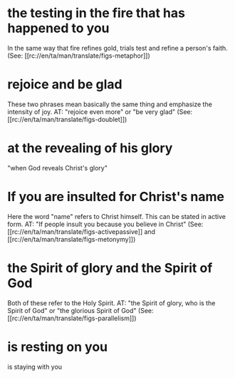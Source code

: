# the testing in the fire that has happened to you

In the same way that fire refines gold, trials test and refine a person's faith. (See: [[rc://en/ta/man/translate/figs-metaphor]])

# rejoice and be glad

These two phrases mean basically the same thing and emphasize the intensity of joy. AT: "rejoice even more" or "be very glad" (See: [[rc://en/ta/man/translate/figs-doublet]])

# at the revealing of his glory

"when God reveals Christ's glory"

# If you are insulted for Christ's name

Here the word "name" refers to Christ himself. This can be stated in active form. AT: "If people insult you because you believe in Christ" (See: [[rc://en/ta/man/translate/figs-activepassive]] and [[rc://en/ta/man/translate/figs-metonymy]])

# the Spirit of glory and the Spirit of God

Both of these refer to the Holy Spirit. AT: "the Spirit of glory, who is the Spirit of God" or "the glorious Spirit of God" (See: [[rc://en/ta/man/translate/figs-parallelism]])

# is resting on you

is staying with you